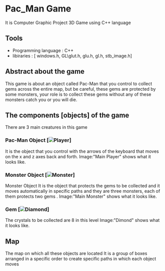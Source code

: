 # Pac_Man Game 
It is Computer Graphic Project 3D Game using C++ language
## Tools
* Programming language : C++
* libiraries : [  windows.h, GL\glut.h, glu.h, gl.h, stb_image.h]
## Abstract about the game
This game is about an object called Pac-Man that you control to collect gems across the entire map, but be careful, these gems are protected by some monsters, your role is to collect these gems without any of these monsters catch you or you will die.
## The components [objects] of the game
There are 3 main creatures in this game 
### Pac-Man Object [![Player](https://github.com/Hazem-Refai/Pac_Man-Game/assets/89510946/46a8233f-b3c1-456f-a994-d62b5693481e)]
It is the object that you control with the arrows of the keyboard that moves on the x and z axes back and forth.
Image:"Main Player" shows what it looks like.
### Monster Object [![Monster](https://github.com/Hazem-Refai/Pac_Man-Game/assets/89510946/15eed60c-29c8-40fe-b783-1591b5ea5c48)]
Monster Object 
It is the object that protects the gems to be collected and it moves automatically in specific paths and they are three monsters, each of them protects two gems . 
Image:"Main Monster" shows what it looks like. 
### Gem [![Diamond](https://github.com/Hazem-Refai/Pac_Man-Game/assets/89510946/a2f3d3ce-8398-4396-a00a-600a5da24ea0)]
The crystals to be collected are 8 in this level 
Image:"Dimond" shows what it looks like. 
## Map
The map on which all these objects are located It is a group of boxes arranged in a specific order to create specific paths in which each 
object moves 
